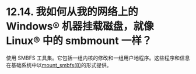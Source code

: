 # 12.14. 我如何从我的网络上的 Windows® 机器挂载磁盘，就像 Linux® 中的 smbmount 一样？

使用 SMBFS 工具集。它包括一组内核的修改和一组用户地程序。这些程序和信息在基础系统中以[mount_smbfs(8)](https://www.freebsd.org/cgi/man.cgi?query=mount_smbfs&sektion=8&format=html)的形式提供。
